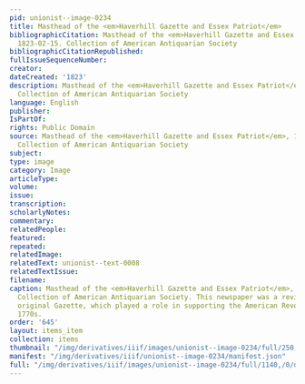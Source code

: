 ```yaml
---
pid: unionist--image-0234
title: Masthead of the <em>Haverhill Gazette and Essex Patriot</em>
bibliographicCitation: Masthead of the <em>Haverhill Gazette and Essex Patriot</em>,
  1823-02-15. Collection of American Antiquarian Society
bibliographicCitationRepublished: 
fullIssueSequenceNumber: 
creator: 
dateCreated: '1823'
description: Masthead of the <em>Haverhill Gazette and Essex Patriot</em>, 1823-02-15.
  Collection of American Antiquarian Society
language: English
publisher: 
IsPartOf: 
rights: Public Domain
source: Masthead of the <em>Haverhill Gazette and Essex Patriot</em>, 1823-02-15.
  Collection of American Antiquarian Society
subject: 
type: image
category: Image
articleType: 
volume: 
issue: 
transcription: 
scholarlyNotes: 
commentary: 
relatedPeople: 
featured: 
repeated: 
relatedImage: 
relatedText: unionist--text-0008
relatedTextIssue: 
filename: 
caption: Masthead of the <em>Haverhill Gazette and Essex Patriot</em>, 1823-02-15.
  Collection of American Antiquarian Society. This newspaper was a revival of the
  original Gazette, which played a role in supporting the American Revolution in the
  1770s.
order: '645'
layout: items_item
collection: items
thumbnail: "/img/derivatives/iiif/images/unionist--image-0234/full/250,/0/default.jpg"
manifest: "/img/derivatives/iiif/unionist--image-0234/manifest.json"
full: "/img/derivatives/iiif/images/unionist--image-0234/full/1140,/0/default.jpg"
---
```

